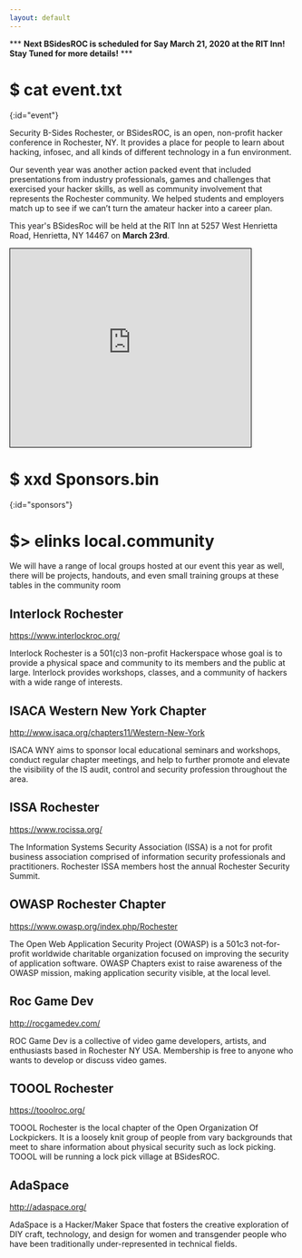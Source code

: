 ```yaml
---
layout: default
---
```


\*\*\* **Next BSidesROC is scheduled for Say March 21, 2020 at the RIT Inn! Stay Tuned for more details!** \*\*\*
# $ cat event.txt
{:id="event"}

Security B-Sides Rochester, or BSidesROC, is an open, non-profit hacker conference in Rochester, NY. It provides a place for people to learn about hacking, infosec, and all kinds of different technology in a fun environment.

Our seventh year was another action packed event that included presentations from industry professionals, games and challenges that exercised your hacker skills, as well as community involvement that represents the Rochester community. We helped students and employers match up to see if we can’t turn the amateur hacker into a career plan.

This year's BSidesRoc will be held at the RIT Inn at 5257 West Henrietta Road, Henrietta, NY 14467 on <strong>March 23rd</strong>.
<iframe width="425" height="350" frameborder="0" scrolling="no" marginheight="0" marginwidth="0" src="https://www.openstreetmap.org/export/embed.html?bbox=-77.6611089706421%2C43.047786823660225%2C-77.65756845474245%2C43.04952934304319&amp;layer=mapnik" style="border: 1px solid black"></iframe>



# $ xxd Sponsors.bin
{:id="sponsors"}

# $> elinks local.community 

We will have a range of local groups hosted at our event this year as well, there will be projects, handouts, and even small training groups at these tables in the community room

## Interlock Rochester
https://www.interlockroc.org/

Interlock Rochester is a 501(c)3 non-profit Hackerspace whose goal is to provide a physical space and community to its members and the public at large. Interlock provides workshops, classes, and a community of hackers with a wide range of interests.


## ISACA Western New York Chapter
http://www.isaca.org/chapters11/Western-New-York

ISACA WNY aims to sponsor local educational seminars and workshops, conduct regular chapter meetings, and help to further promote and elevate the visibility of the IS audit, control and security profession throughout the area.


## ISSA Rochester
https://www.rocissa.org/

The Information Systems Security Association (ISSA) is a not for profit business association comprised of information security professionals and practitioners. Rochester ISSA members host the annual Rochester Security Summit. 


## OWASP Rochester Chapter
https://www.owasp.org/index.php/Rochester

The Open Web Application Security Project (OWASP) is a 501c3 not-for-profit worldwide charitable organization focused on improving the security of application software. OWASP Chapters exist to raise awareness of the OWASP mission, making application security visible, at the local level.


## Roc Game Dev
http://rocgamedev.com/

ROC Game Dev is a collective of video game developers, artists, and enthusiasts based in Rochester NY USA. Membership is free to anyone who wants to develop or discuss video games.


## TOOOL Rochester
https://tooolroc.org/

TOOOL Rochester is the local chapter of the Open Organization Of Lockpickers. It is a loosely knit group of people from vary backgrounds that meet to share information about physical security such as lock picking. TOOOL will be running a lock pick village at BSidesROC.

## AdaSpace
http://adaspace.org/

AdaSpace is a Hacker/Maker Space that fosters the creative exploration of DIY craft, technology, and design for women and transgender people who have been traditionally under-represented in technical fields. 
